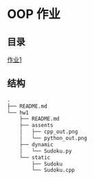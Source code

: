 # OOP 作业

## 目录

[作业1](./hw1/)

## 结构

```txt
.
├── README.md
└── hw1
    ├── README.md
    ├── assents
    │   ├── cpp_out.png
    │   └── python_out.png
    ├── dynamic
    │   └── Sudoku.py
    └── static
        ├── Sudoku
        └── Sudoku.cpp
```
